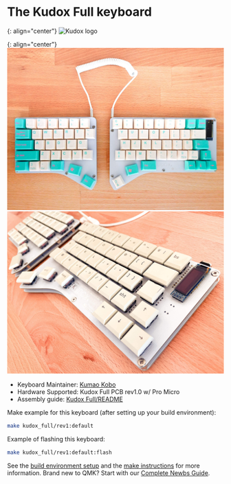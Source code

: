 # The Kudox Full keyboard

{: align="center"}
![Kudox logo](https://raw.githubusercontent.com/kumaokobo/kudox-keyboard/master/img/kudox.png)

{: align="center"}
![Kudox Full image2](https://raw.githubusercontent.com/kumaokobo/kudox-keyboard/master/img/kudox-full-image2.jpg)![Kudox Full image1](https://raw.githubusercontent.com/kumaokobo/kudox-keyboard/master/img/kudox-full-image1.jpg)

- Keyboard Maintainer: [Kumao Kobo](https://github.com/kumaokobo)  
- Hardware Supported: Kudox Full PCB rev1.0 w/ Pro Micro  
- Assembly guide: [Kudox Full/README](https://github.com/kumaokobo/kudox-keyboard/blob/master/kudox-full/README.md)

Make example for this keyboard (after setting up your build environment):

```sh
make kudox_full/rev1:default
```


Example of flashing this keyboard:

```sh
make kudox_full/rev1:default:flash
```

See the [build environment setup](https://docs.qmk.fm/#/getting_started_build_tools) and the [make instructions](https://docs.qmk.fm/#/getting_started_make_guide) for more information. Brand new to QMK? Start with our [Complete Newbs Guide](https://docs.qmk.fm/#/newbs).
